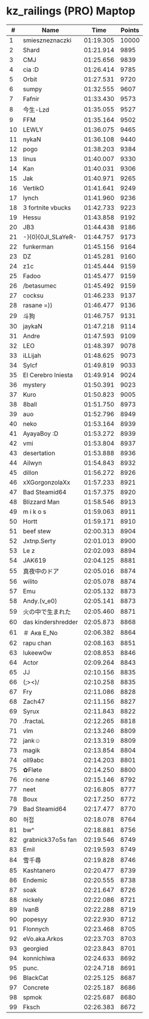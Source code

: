 # kz_railings (PRO) Maptop

|  # | Name | Time | Points |
|-------------- | -------------- | -------------- | -------------- | 
| 1 | smieszneznaczki | 01:19.305 | 10000 | 
| 2 | Shard | 01:21.914 | 9895 | 
| 3 | CMJ | 01:25.656 | 9839 | 
| 4 | cia :D | 01:26.414 | 9785 | 
| 5 | Orbit | 01:27.531 | 9720 | 
| 6 | sumpy | 01:32.555 | 9607 | 
| 7 | Fafnir | 01:33.430 | 9573 | 
| 8 | 今生-Lzd | 01:35.055 | 9527 | 
| 9 | FFM | 01:35.164 | 9502 | 
| 10 | LEWLY | 01:36.075 | 9465 | 
| 11 | nykaN | 01:36.108 | 9440 | 
| 12 | pogo | 01:38.203 | 9384 | 
| 13 | linus | 01:40.007 | 9330 | 
| 14 | Kan | 01:40.031 | 9306 | 
| 15 | Jak | 01:40.971 | 9265 | 
| 16 | VertikO | 01:41.641 | 9249 | 
| 17 | lynch | 01:41.960 | 9236 | 
| 18 | 3 fortnite vbucks | 01:42.733 | 9223 | 
| 19 | Hessu | 01:43.858 | 9192 | 
| 20 | JB3 | 01:44.438 | 9186 | 
| 21 | -}{0}{0JI_SLaYeR- | 01:44.757 | 9173 | 
| 22 | funkerman | 01:45.156 | 9164 | 
| 23 | DZ | 01:45.281 | 9160 | 
| 24 | z1c | 01:45.444 | 9159 | 
| 25 | Fadoo | 01:45.477 | 9159 | 
| 26 | /betasumec | 01:45.492 | 9159 | 
| 27 | cocksu | 01:46.233 | 9137 | 
| 28 | rasane =)) | 01:46.477 | 9136 | 
| 29 | 斗狗 | 01:46.757 | 9131 | 
| 30 | jaykaN | 01:47.218 | 9114 | 
| 31 | Andre | 01:47.593 | 9109 | 
| 32 | LEO | 01:48.397 | 9078 | 
| 33 | iLLijah | 01:48.625 | 9073 | 
| 34 | Sylcf | 01:49.819 | 9033 | 
| 35 | El Cerebro Iniesta | 01:49.914 | 9024 | 
| 36 | mystery | 01:50.391 | 9023 | 
| 37 | Kuro | 01:50.823 | 9005 | 
| 38 | 8ball | 01:51.750 | 8973 | 
| 39 | auo | 01:52.796 | 8949 | 
| 40 | neko | 01:53.164 | 8939 | 
| 41 | AyayaBoy :D | 01:53.272 | 8939 | 
| 42 | vmi | 01:53.804 | 8937 | 
| 43 | desertation | 01:53.888 | 8936 | 
| 44 | Ailwyn | 01:54.843 | 8932 | 
| 45 | dillon | 01:56.272 | 8926 | 
| 46 | xXGorgonzolaXx | 01:57.233 | 8921 | 
| 47 | Bad Steamid64 | 01:57.375 | 8920 | 
| 48 | Blizzard Man | 01:58.546 | 8913 | 
| 49 | m i k o s | 01:59.063 | 8911 | 
| 50 | Hortt | 01:59.171 | 8910 | 
| 51 | beef stew | 02:00.313 | 8904 | 
| 52 | Jxtnp.Serty | 02:01.013 | 8900 | 
| 53 | Le z | 02:02.093 | 8894 | 
| 54 | JAK619 | 02:04.125 | 8881 | 
| 55 | 真夜中のドア | 02:05.016 | 8874 | 
| 56 | wilito | 02:05.078 | 8874 | 
| 57 | Emu | 02:05.132 | 8873 | 
| 58 | Andy.(v_e0) | 02:05.141 | 8873 | 
| 59 | 火の中で生まれた | 02:05.460 | 8871 | 
| 60 | das kindershredder | 02:05.873 | 8868 | 
| 61 | ＃ Акв E_No | 02:06.382 | 8864 | 
| 62 | rapu chan | 02:08.163 | 8851 | 
| 63 | lukeew0w | 02:08.853 | 8846 | 
| 64 | Actor | 02:09.264 | 8843 | 
| 65 | JJ | 02:10.156 | 8835 | 
| 66 | (;><)/ | 02:10.258 | 8835 | 
| 67 | Fry | 02:11.086 | 8828 | 
| 68 | Zach47 | 02:11.156 | 8827 | 
| 69 | Syrux | 02:11.843 | 8822 | 
| 70 | .fractaL | 02:12.265 | 8818 | 
| 71 | vlm | 02:13.246 | 8809 | 
| 72 | jank☺ | 02:13.319 | 8809 | 
| 73 | magik | 02:13.854 | 8804 | 
| 74 | oll9abc | 02:14.203 | 8801 | 
| 75 | ✿Fløte | 02:14.250 | 8800 | 
| 76 | rico nene | 02:15.146 | 8792 | 
| 77 | neet | 02:16.805 | 8777 | 
| 78 | Boux | 02:17.250 | 8772 | 
| 79 | Bad Steamid64 | 02:17.477 | 8770 | 
| 80 | 허접 | 02:18.078 | 8764 | 
| 81 | bw^ | 02:18.881 | 8756 | 
| 82 | grabnick37o5s fan | 02:19.546 | 8749 | 
| 83 | Emil | 02:19.593 | 8749 | 
| 84 | 雪千尋 | 02:19.828 | 8746 | 
| 85 | Kashtanero | 02:20.477 | 8739 | 
| 86 | Endemic | 02:20.555 | 8738 | 
| 87 | soak | 02:21.647 | 8726 | 
| 88 | nickely | 02:22.086 | 8721 | 
| 89 | IvanB | 02:22.288 | 8719 | 
| 90 | popesyy | 02:22.930 | 8712 | 
| 91 | Flonnych | 02:23.468 | 8705 | 
| 92 | eVo.aka.Arkos | 02:23.703 | 8703 | 
| 93 | georgied | 02:23.843 | 8701 | 
| 94 | konnichiwa | 02:24.633 | 8692 | 
| 95 | punc. | 02:24.718 | 8691 | 
| 96 | BlackCat | 02:25.125 | 8687 | 
| 97 | Concrete | 02:25.187 | 8686 | 
| 98 | spmok | 02:25.687 | 8680 | 
| 99 | Fksch | 02:26.383 | 8672 | 

